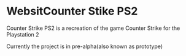 # WebsitCounter Stike PS2

Counter Strike PS2 is a recreation of the game Counter Strike for the Playstation 2

Currently the project is in pre-alpha(also known as prototype)
